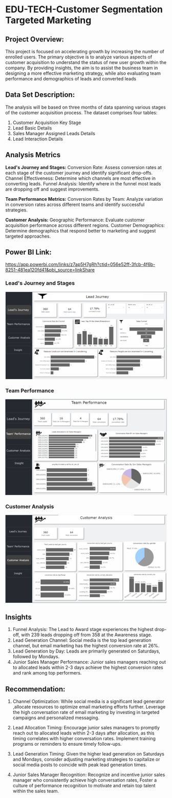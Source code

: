 # EDU-TECH-Customer Segmentation Targeted Marketing

## Project Overview:
 This project is focused on accelerating growth by increasing the number of enrolled users. The primary objective is to analyze various aspects of customer acquisition to understand the status of new user growth within the company. By providing insights, the aim is to assist the business team in designing a more effective marketing strategy, while also evaluating team performance and demographics of leads and converted leads

 ## Data Set Description:
 The analysis will be based on three months of data spanning various stages of the customer acquisition process.
 The dataset comprises four tables:
 
 1. Customer Acquisition Key Stage
 2. Lead Basic Details
 3. Sales Manager Assigned Leads Details
 4. Lead Interaction Details

## Analysis Metrics
**Lead's Journey and Stages:**
Conversion Rate: Assess conversion rates at each stage of the customer journey and identify significant drop-offs.
Channel Effectiveness: Determine which channels are most effective in converting leads.
Funnel Analysis: Identify where in the funnel most leads are dropping off and suggest improvements.

**Team Performance Metrics:**
Conversion Rates by Team: Analyze variation in conversion rates across different teams and identify successful strategies.

**Customer Analysis:**
Geographic Performance: Evaluate customer acquisition performance across different regions.
Customer Demographics: Determine demographics that respond better to marketing and suggest targeted approaches.

 ## Power BI Link:
https://app.powerbi.com/links/z7ap5H7gRh?ctid=056e52ff-3fcb-4f6b-8251-481ea120fd41&pbi_source=linkShare

### Lead's Journey and Stages
![](edutech/edujon.png)

### Team Performance
![](edutech/eduteam.png)

### Customer Analysis
![](edutech/educustomer.png)

## Insights

1. Funnel Analysis: The Lead to Award stage experiences the highest drop-off, with 239 leads dropping off from 358 at the Awareness stage.
2. Lead Generation Channel: Social media is the top lead generation channel, but email marketing has the highest conversion rate at 26%.
3. Lead Generation by Day: Leads are primarily generated on Saturdays, followed by Mondays.
4. Junior Sales Manager Performance: Junior sales managers reaching out to allocated leads within 2-3 days achieve the highest conversion rates and rank among top performers.

## Recommendation:
1. Channel Optimization: While social media is a significant lead generator ,allocate resources to optimize email marketing efforts further. Leverage the high conversation rate of email marketing by investing in targeted campaigns and personalized messaging.

2. Lead Allocation Timing: Encourage junior sales managers to promptly reach out to allocated leads within 2-3 days after allocation, as this timing correlates with higher conversation rates. Implement training programs or reminders to ensure timely follow-ups.

3. Lead Generation Timing: Given the higher lead generation on Saturdays and Mondays, consider adjusting marketing strategies to capitalize or social media posts to coincide with peak lead generation times.

4. Junior Sales Manager Recognition: Recognize and incentive junior sales manager who consistently achieve high conversation rates, Foster a culture of performance recognition to motivate and retain top talent within the sales team.
